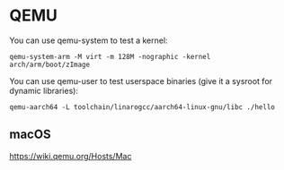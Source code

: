 # QEMU
You can use qemu-system to test a kernel:

    qemu-system-arm -M virt -m 128M -nographic -kernel arch/arm/boot/zImage

You can use qemu-user to test userspace binaries (give it a sysroot for dynamic
libraries):

    qemu-aarch64 -L toolchain/linarogcc/aarch64-linux-gnu/libc ./hello

## macOS
https://wiki.qemu.org/Hosts/Mac
